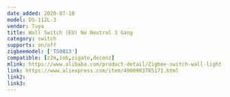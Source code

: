 ```yaml
---
date_added: 2020-07-10
model: DS-112L-3
vendor: Tuya
title: Wall Switch (EU) No Neutral 3 Gang 
category: switch
supports: on/off
zigbeemodel: ['TS0013']
compatible: [z2m,iob,zigate,deconz]
mlink: https://www.alibaba.com/product-detail/Zigbee-switch-wall-light-push-button_62583187224.html
link: https://www.aliexpress.com/item/4000903785171.html
link2: 
link3: 
---
```

